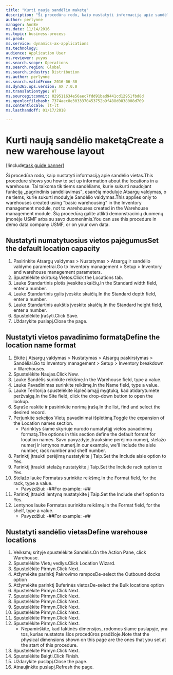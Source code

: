 ```yaml
---
title: "Kurti naują sandėlio maketą"
description: "Ši procedūra rodo, kaip nustatyti informaciją apie sandėlio vietas."
author: perlynne
manager: AnnBe
ms.date: 11/14/2016
ms.topic: business-process
ms.prod: 
ms.service: dynamics-ax-applications
ms.technology: 
audience: Application User
ms.reviewer: yuyus
ms.search.scope: Operations
ms.search.region: Global
ms.search.industry: Distribution
ms.author: perlynne
ms.search.validFrom: 2016-06-30
ms.dyn365.ops.version: AX 7.0.0
ms.translationtype: HT
ms.sourcegitcommit: 029511634e56aec7fdd91bad9441cd12951fbd8d
ms.openlocfilehash: 7374aec8e3033370453752b9f488d0838008d709
ms.contentlocale: lt-lt
ms.lasthandoff: 01/17/2018

---
```

# <a name="create-a-new-warehouse-layout"></a><span data-ttu-id="3a5dd-103">Kurti naują sandėlio maketą</span><span class="sxs-lookup"><span data-stu-id="3a5dd-103">Create a new warehouse layout</span></span>

[!include[task guide banner](../../includes/task-guide-banner.md)]

<span data-ttu-id="3a5dd-104">Ši procedūra rodo, kaip nustatyti informaciją apie sandėlio vietas.</span><span class="sxs-lookup"><span data-stu-id="3a5dd-104">This procedure shows you how to set up information about the locations in a warehouse.</span></span> <span data-ttu-id="3a5dd-105">Tai taikoma tik tiems sandėliams, kurie sukurti naudojant funkciją „pagrindinis sandėliavimas‟, esančią modulyje Atsargų valdymas, o ne tiems, kurie sukurti modulyje Sandėlio valdymas.</span><span class="sxs-lookup"><span data-stu-id="3a5dd-105">This applies only to warehouses created using "basic warehousing" in the Inventory management module, not to warehouses created in the Warehouse management module.</span></span> <span data-ttu-id="3a5dd-106">Šią procedūrą galite atlikti demonstracinių duomenų įmonėje USMF arba su savo duomenimis.</span><span class="sxs-lookup"><span data-stu-id="3a5dd-106">You can use this procedure in demo data company USMF, or on your own data.</span></span>


## <a name="set-the-default-location-capacity"></a><span data-ttu-id="3a5dd-107">Nustatyti numatytuosius vietos pajėgumus</span><span class="sxs-lookup"><span data-stu-id="3a5dd-107">Set the default location capacity</span></span>
1. <span data-ttu-id="3a5dd-108">Pasirinkite Atsargų valdymas > Nustatymas > Atsargų ir sandėlio valdymo parametrai.</span><span class="sxs-lookup"><span data-stu-id="3a5dd-108">Go to Inventory management > Setup > Inventory and warehouse management parameters.</span></span>
2. <span data-ttu-id="3a5dd-109">Spustelėkite skirtuką Vietos.</span><span class="sxs-lookup"><span data-stu-id="3a5dd-109">Click the Locations tab.</span></span>
3. <span data-ttu-id="3a5dd-110">Lauke Standartinis plotis įveskite skaičių.</span><span class="sxs-lookup"><span data-stu-id="3a5dd-110">In the Standard width field, enter a number.</span></span>
4. <span data-ttu-id="3a5dd-111">Lauke Standartinis gylis įveskite skaičių.</span><span class="sxs-lookup"><span data-stu-id="3a5dd-111">In the Standard depth field, enter a number.</span></span>
5. <span data-ttu-id="3a5dd-112">Lauke Standartinis aukštis įveskite skaičių.</span><span class="sxs-lookup"><span data-stu-id="3a5dd-112">In the Standard height field, enter a number.</span></span>
6. <span data-ttu-id="3a5dd-113">Spustelėkite Įrašyti.</span><span class="sxs-lookup"><span data-stu-id="3a5dd-113">Click Save.</span></span>
7. <span data-ttu-id="3a5dd-114">Uždarykite puslapį.</span><span class="sxs-lookup"><span data-stu-id="3a5dd-114">Close the page.</span></span>

## <a name="define-the-location-name-format"></a><span data-ttu-id="3a5dd-115">Nustatyti vietos pavadinimo formatą</span><span class="sxs-lookup"><span data-stu-id="3a5dd-115">Define the location name format</span></span>
1. <span data-ttu-id="3a5dd-116">Eikite į Atsargų valdymas > Nustatymas > Atsargų paskirstymas > Sandėliai.</span><span class="sxs-lookup"><span data-stu-id="3a5dd-116">Go to Inventory management > Setup > Inventory breakdown > Warehouses.</span></span>
2. <span data-ttu-id="3a5dd-117">Spustelėkite Naujas.</span><span class="sxs-lookup"><span data-stu-id="3a5dd-117">Click New.</span></span>
3. <span data-ttu-id="3a5dd-118">Lauke Sandėlis surinkite reikšmę.</span><span class="sxs-lookup"><span data-stu-id="3a5dd-118">In the Warehouse field, type a value.</span></span>
4. <span data-ttu-id="3a5dd-119">Lauke Pavadinimas surinkite reikšmę.</span><span class="sxs-lookup"><span data-stu-id="3a5dd-119">In the Name field, type a value.</span></span>
5. <span data-ttu-id="3a5dd-120">Lauke Teritorija spustelėkite išplečiamąjį mygtuką, kad atidarytumėte peržvalgą.</span><span class="sxs-lookup"><span data-stu-id="3a5dd-120">In the Site field, click the drop-down button to open the lookup.</span></span>
6. <span data-ttu-id="3a5dd-121">Sąraše raskite ir pasirinkite norimą įrašą.</span><span class="sxs-lookup"><span data-stu-id="3a5dd-121">In the list, find and select the desired record.</span></span>
7. <span data-ttu-id="3a5dd-122">Perjunkite sekcijos Vietų pavadinimai išplėtimą.</span><span class="sxs-lookup"><span data-stu-id="3a5dd-122">Toggle the expansion of the Location names section.</span></span>
    * <span data-ttu-id="3a5dd-123">Parinktys šiame skyriuje nurodo numatytąjį vietos pavadinimų formatą.</span><span class="sxs-lookup"><span data-stu-id="3a5dd-123">The options in this section define the default format for location names.</span></span> <span data-ttu-id="3a5dd-124">Savo pavyzdyje įtrauksime perėjimo numerį, stelažo numerį ir lentynos numerį.</span><span class="sxs-lookup"><span data-stu-id="3a5dd-124">In our example, we'll include the aisle number, rack number and shelf number.</span></span>  
8. <span data-ttu-id="3a5dd-125">Parinktį Įtraukti perėjimą nustatykite į Taip.</span><span class="sxs-lookup"><span data-stu-id="3a5dd-125">Set the Include aisle option to Yes.</span></span>
9. <span data-ttu-id="3a5dd-126">Parinktį Įtraukti stelažą nustatykite į Taip.</span><span class="sxs-lookup"><span data-stu-id="3a5dd-126">Set the Include rack option to Yes.</span></span>
10. <span data-ttu-id="3a5dd-127">Stelažo lauke Formatas surinkite reikšmę.</span><span class="sxs-lookup"><span data-stu-id="3a5dd-127">In the Format field, for the rack, type a value.</span></span>
    * <span data-ttu-id="3a5dd-128">Pavyzdžiui: -##</span><span class="sxs-lookup"><span data-stu-id="3a5dd-128">For example: -##</span></span>  
11. <span data-ttu-id="3a5dd-129">Parinktį Įtraukti lentyną nustatykite į Taip.</span><span class="sxs-lookup"><span data-stu-id="3a5dd-129">Set the Include shelf option to Yes.</span></span>
12. <span data-ttu-id="3a5dd-130">Lentynos lauke Formatas surinkite reikšmę.</span><span class="sxs-lookup"><span data-stu-id="3a5dd-130">In the Format field, for the shelf, type a value.</span></span>
    * <span data-ttu-id="3a5dd-131">Pavyzdžiui: -##</span><span class="sxs-lookup"><span data-stu-id="3a5dd-131">For example: -##</span></span>  

## <a name="define-warehouse-locations"></a><span data-ttu-id="3a5dd-132">Nustatyti sandėlio vietas</span><span class="sxs-lookup"><span data-stu-id="3a5dd-132">Define warehouse locations</span></span>
1. <span data-ttu-id="3a5dd-133">Veiksmų srityje spustelėkite Sandėlis.</span><span class="sxs-lookup"><span data-stu-id="3a5dd-133">On the Action Pane, click Warehouse.</span></span>
2. <span data-ttu-id="3a5dd-134">Spustelėkite Vietų vedlys.</span><span class="sxs-lookup"><span data-stu-id="3a5dd-134">Click Location Wizard.</span></span>
3. <span data-ttu-id="3a5dd-135">Spustelėkite Pirmyn.</span><span class="sxs-lookup"><span data-stu-id="3a5dd-135">Click Next.</span></span>
4. <span data-ttu-id="3a5dd-136">Atžymėkite parinktį Pakrovimo rampos</span><span class="sxs-lookup"><span data-stu-id="3a5dd-136">De-select the Outbound docks option</span></span>
5. <span data-ttu-id="3a5dd-137">Atžymėkite parinktį Buferinės vietos</span><span class="sxs-lookup"><span data-stu-id="3a5dd-137">De-select the Bulk locations option</span></span>
6. <span data-ttu-id="3a5dd-138">Spustelėkite Pirmyn.</span><span class="sxs-lookup"><span data-stu-id="3a5dd-138">Click Next.</span></span>
7. <span data-ttu-id="3a5dd-139">Spustelėkite Pirmyn.</span><span class="sxs-lookup"><span data-stu-id="3a5dd-139">Click Next.</span></span>
8. <span data-ttu-id="3a5dd-140">Spustelėkite Pirmyn.</span><span class="sxs-lookup"><span data-stu-id="3a5dd-140">Click Next.</span></span>
9. <span data-ttu-id="3a5dd-141">Spustelėkite Pirmyn.</span><span class="sxs-lookup"><span data-stu-id="3a5dd-141">Click Next.</span></span>
10. <span data-ttu-id="3a5dd-142">Spustelėkite Pirmyn.</span><span class="sxs-lookup"><span data-stu-id="3a5dd-142">Click Next.</span></span>
11. <span data-ttu-id="3a5dd-143">Spustelėkite Pirmyn.</span><span class="sxs-lookup"><span data-stu-id="3a5dd-143">Click Next.</span></span>
12. <span data-ttu-id="3a5dd-144">Spustelėkite Pirmyn.</span><span class="sxs-lookup"><span data-stu-id="3a5dd-144">Click Next.</span></span>
    * <span data-ttu-id="3a5dd-145">Nepamirškite, kad faktinės dimensijos, rodomos šiame puslapyje, yra tos, kurias nustatote šios procedūros pradžioje.</span><span class="sxs-lookup"><span data-stu-id="3a5dd-145">Note that the physical dimensions shown on this page are the ones that you set at the start of this procedure.</span></span>  
13. <span data-ttu-id="3a5dd-146">Spustelėkite Pirmyn.</span><span class="sxs-lookup"><span data-stu-id="3a5dd-146">Click Next.</span></span>
14. <span data-ttu-id="3a5dd-147">Spustelėkite Baigti.</span><span class="sxs-lookup"><span data-stu-id="3a5dd-147">Click Finish.</span></span>
15. <span data-ttu-id="3a5dd-148">Uždarykite puslapį.</span><span class="sxs-lookup"><span data-stu-id="3a5dd-148">Close the page.</span></span>
16. <span data-ttu-id="3a5dd-149">Atnaujinkite puslapį.</span><span class="sxs-lookup"><span data-stu-id="3a5dd-149">Refresh the page.</span></span>

